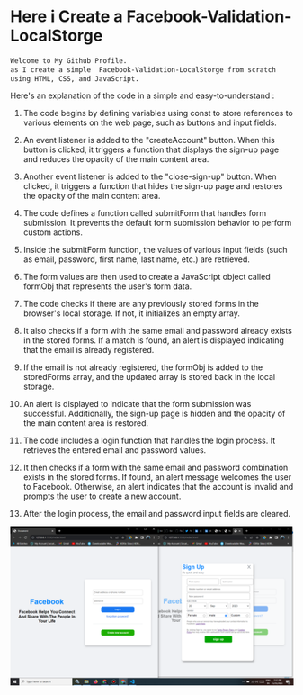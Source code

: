 # Here i Create a Facebook-Validation-LocalStorge
```
Welcome to My Github Profile.
as I create a simple  Facebook-Validation-LocalStorge from scratch using HTML, CSS, and JavaScript.
```
Here's an explanation of the code in a simple and easy-to-understand :

1) The code begins by defining variables using const to store references to various elements on the web page, such as buttons and input fields.

2) An event listener is added to the "createAccount" button. When this button is clicked, it triggers a function that displays the sign-up page and reduces the opacity of the main content area.

3) Another event listener is added to the "close-sign-up" button. When clicked, it triggers a function that hides the sign-up page and restores the opacity of the main content area.

4) The code defines a function called submitForm that handles form submission. It prevents the default form submission behavior to perform custom actions.

5) Inside the submitForm function, the values of various input fields (such as email, password, first name, last name, etc.) are retrieved.

6) The form values are then used to create a JavaScript object called formObj that represents the user's form data.

7) The code checks if there are any previously stored forms in the browser's local storage. If not, it initializes an empty array.

8) It also checks if a form with the same email and password already exists in the stored forms. If a match is found, an alert is displayed indicating that the email is already registered.

9) If the email is not already registered, the formObj is added to the storedForms array, and the updated array is stored back in the local storage.

10) An alert is displayed to indicate that the form submission was successful. Additionally, the sign-up page is hidden and the opacity of the main content area is restored.

11) The code includes a login function that handles the login process. It retrieves the entered email and password values.

13) It then checks if a form with the same email and password combination exists in the stored forms. If found, an alert message welcomes the user to Facebook. Otherwise, an alert indicates that the account is invalid and prompts the user to create a new account.

14) After the login process, the email and password input fields are cleared.


![image](https://github.com/ParagUnhale1998/Facebook-Validation-LocalStorge/blob/main/preview.png)
